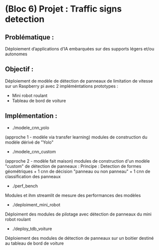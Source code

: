 # (Bloc 6) Projet : Traffic signs detection

## Problématique :
Déploiement d’applications d’IA embarquées sur des supports légers et/ou autonomes

## Objectif :
Déploiement de modèle de détection de panneaux de limitation de vitesse sur un Raspberry pi avec 2 impléméntations prototypes :
* Mini robot roulant
* Tableau de bord de voiture

## Implémentation :

* ./modele_cnn_yolo

(approche 1 - modèle via transfer learning) modules de construction du modèle dérivé de "Yolo"

* ./modele_cnn_custom
  
(approche 2 - modèle fait maison) modules de construction d'un modèle "custom" de détection de panneaux :
Principe : Detection de formes géométriques + 1 cnn de décision "panneau ou non panneau" + 1 cnn de classification des panneaux

* ./perf_bench

Modules et ihm streamlit de mesure des performances des modèles

* ./deploiment_mini_robot

Déploiment des modules de pilotage avec détection de panneaux du mini robot roulant

* ./deploy_tdb_voiture
  
Déploiement des modules de détection de panneaux sur un boitier destiné au tableau de bord de voiture



